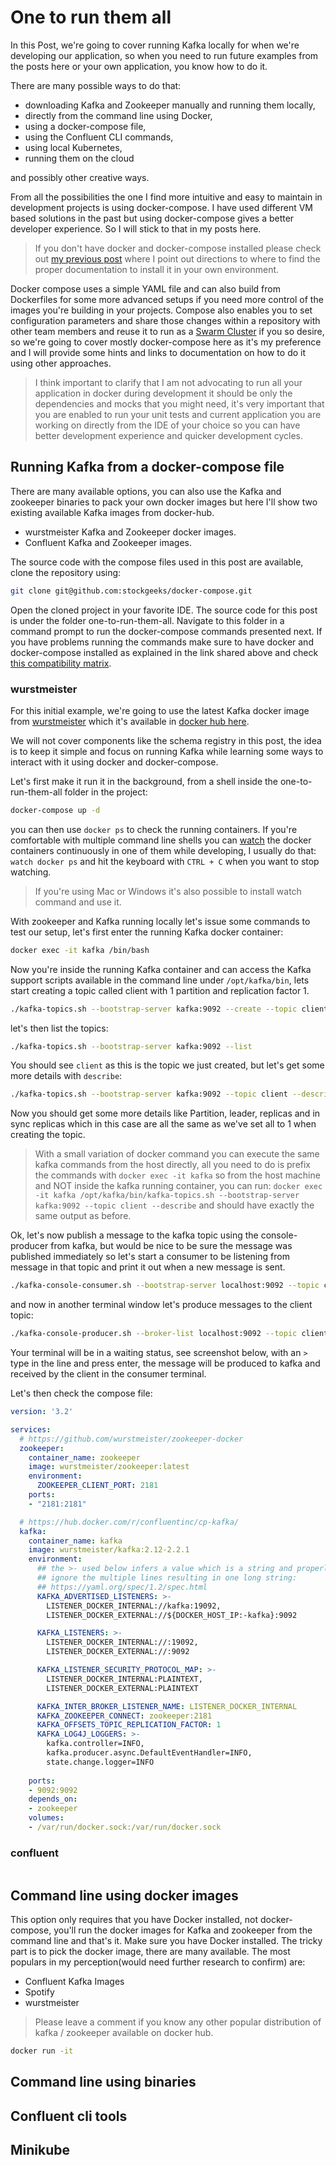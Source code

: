 # One to run them all

In this Post, we're going to cover running Kafka locally for when we're developing our application, so when you need to run future examples from the posts here or your own application, you know how to do it. 

There are many possible ways to do that:
 
 * downloading Kafka and Zookeeper manually and running them locally, 
 * directly from the command line using Docker, 
 * using a docker-compose file,
 * using the Confluent CLI commands, 
 * using local Kubernetes, 
 * running them on the cloud 

and possibly other creative ways. 

From all the possibilities the one I find more intuitive and easy to maintain in development projects is using docker-compose. I have used different VM based solutions in the past but using docker-compose gives a better developer experience. So I will stick to that in my posts here.

> If you don't have docker and docker-compose installed please check out [my previous post](https://dev.to/thegroo/basic-setup-for-some-tutorials-51m) where I point out directions to where to find the proper documentation to install it in your own environment.

Docker compose uses a simple YAML file and can also build from Dockerfiles for some more advanced setups if you need more control of the images you're building in your projects. Compose also enables you to set configuration parameters and share those changes within a repository with other team members and reuse it to run as a [Swarm Cluster](https://docs.docker.com/engine/swarm/) if you so desire, so we're going to cover mostly docker-compose here as it's my preference and I will provide some hints and links to  documentation on how to do it using other approaches. 

> I think important to clarify that I am not advocating to run all your application in docker during development it should be only the dependencies and mocks that you might need, it's very important that you are enabled to run your unit tests and current application you are working on directly from the IDE of your choice so you can have better development experience and quicker development cycles.

## Running Kafka from a docker-compose file

There are many available options, you can also use the Kafka and zookeeper binaries to pack your own docker images but here I'll show two existing available Kafka images from docker-hub.

* wurstmeister Kafka and Zookeeper docker images.
* Confluent Kafka and Zookeeper images.

The source code with the compose files used in this post are available, clone the repository using:

```bash
git clone git@github.com:stockgeeks/docker-compose.git
``` 

Open the cloned project in your favorite IDE. The source code for this post is under the folder one-to-run-them-all. Navigate to this folder in a command prompt to run the docker-compose commands presented next. If you have problems running the commands make sure to have docker and docker-compose installed as explained in the link shared above and check [this compatibility matrix](https://github.com/docker/compose/releases).


### wurstmeister

For this initial example, we're going to use the latest Kafka docker image from [wurstmeister](https://github.com/wurstmeister) which it's available in [docker hub here](https://hub.docker.com/r/wurstmeister/kafka/).

We will not cover components like the schema registry in this post, the idea is to keep it simple and focus on running Kafka while learning some ways to interact with it using docker and docker-compose.

Let's first make it run it in the background, from a shell inside the one-to-run-them-all folder in the project: 

```bash
docker-compose up -d
```

you can then use `docker ps` to check the running containers. If you're comfortable with multiple command line shells you can [watch](https://en.wikipedia.org/wiki/Watch_(Unix)#See_also) the docker containers continuously in one of them while developing, I usually do that: `watch docker ps` and hit the keyboard with `CTRL + C`  when you want to stop watching. 

> If you're using Mac or Windows it's also possible to install watch command and use it.

With zookeeper and Kafka running locally let's issue some commands to test our setup, let's first enter the running Kafka docker container:

```bash
docker exec -it kafka /bin/bash
```

Now you're inside the running Kafka container and can access the Kafka support scripts available in the command line under `/opt/kafka/bin`, lets start creating 
a topic called client with 1 partition and replication factor 1.

```bash
./kafka-topics.sh --bootstrap-server kafka:9092 --create --topic client --partitions 1 --replication-factor 1
```

let's then list the topics: 

```bash
./kafka-topics.sh --bootstrap-server kafka:9092 --list
```

You should see `client` as this is the topic we just created, but let's get some more details with `describe`: 


```bash
./kafka-topics.sh --bootstrap-server kafka:9092 --topic client --describe
```

Now you should get some more details like Partition, leader, replicas and in sync replicas which in this case are all the same as we've set all to 1 when creating the topic.

> With a small variation of docker command you can execute the same kafka commands from the host directly, all you need to do is prefix the commands with `docker exec -it kafka` so from the host machine and NOT inside the kafka running container, you can run: `docker exec -it kafka /opt/kafka/bin/kafka-topics.sh --bootstrap-server kafka:9092 --topic client --describe` and should have exactly the same output as before.

Ok, let's now publish a message to the kafka topic using the console-producer from kafka, but would be nice to be sure the message was published immediately so let's start a consumer to be listening from message in that topic and print it out when a new message is sent.

```bash
./kafka-console-consumer.sh --bootstrap-server localhost:9092 --topic client --from-beginning
```

and now in another terminal window let's produce messages to the client topic: 

```bash
./kafka-console-producer.sh --broker-list localhost:9092 --topic client
```

Your terminal will be in a waiting status, see screenshot below, with an `>` type in the line and press enter, the message will be produced to kafka and received by the client in the consumer terminal.

Let's then check the compose file:  

```yaml
version: '3.2'

services:
  # https://github.com/wurstmeister/zookeeper-docker
  zookeeper:
    container_name: zookeeper
    image: wurstmeister/zookeeper:latest
    environment:
      ZOOKEEPER_CLIENT_PORT: 2181
    ports:
    - "2181:2181"

  # https://hub.docker.com/r/confluentinc/cp-kafka/
  kafka:
    container_name: kafka
    image: wurstmeister/kafka:2.12-2.2.1
    environment:
      ## the >- used below infers a value which is a string and properly 
      ## ignore the multiple lines resulting in one long string: 
      ## https://yaml.org/spec/1.2/spec.html
      KAFKA_ADVERTISED_LISTENERS: >- 
        LISTENER_DOCKER_INTERNAL://kafka:19092, 
        LISTENER_DOCKER_EXTERNAL://${DOCKER_HOST_IP:-kafka}:9092

      KAFKA_LISTENERS: >-
        LISTENER_DOCKER_INTERNAL://:19092,
        LISTENER_DOCKER_EXTERNAL://:9092

      KAFKA_LISTENER_SECURITY_PROTOCOL_MAP: >- 
        LISTENER_DOCKER_INTERNAL:PLAINTEXT,
        LISTENER_DOCKER_EXTERNAL:PLAINTEXT

      KAFKA_INTER_BROKER_LISTENER_NAME: LISTENER_DOCKER_INTERNAL
      KAFKA_ZOOKEEPER_CONNECT: zookeeper:2181
      KAFKA_OFFSETS_TOPIC_REPLICATION_FACTOR: 1
      KAFKA_LOG4J_LOGGERS: >- 
        kafka.controller=INFO,
        kafka.producer.async.DefaultEventHandler=INFO,
        state.change.logger=INFO
        
    ports:
    - 9092:9092
    depends_on:
    - zookeeper
    volumes:
    - /var/run/docker.sock:/var/run/docker.sock

```





### confluent

```yaml


```





## Command line using docker images

This option only requires that you have Docker installed, not docker-compose, you'll run the docker images for Kafka and zookeeper from the command line and that's it. Make sure you have Docker installed. The tricky part is to pick the docker image, there are many available. The most populars in my perception(would need further research to confirm) are: 

* Confluent Kafka Images
* Spotify 
* wurstmeister

> Please leave a comment if you know any other popular distribution of kafka / zookeeper available on docker hub.

```bash
docker run -it 

```


## Command line using binaries

## Confluent cli tools

## Minikube


